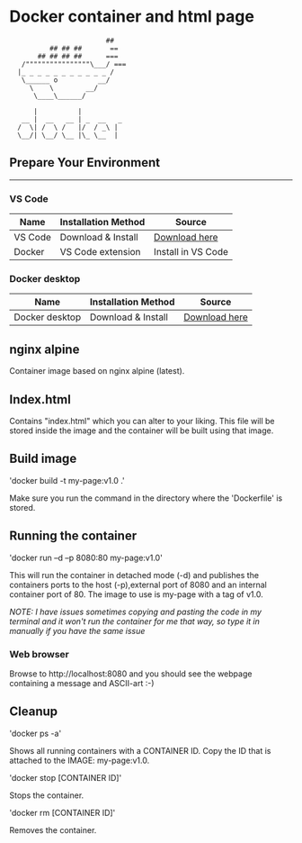 # Docker container and html page
                            ## 
              ## ## ##       ==          
           ## ## ## ##      ===          
       /""""""""""""""""\___/ ===        
      |_ _ _ _ _ _ _ _ _ _ _ /
       \______ o          __/            
         \    \        __/             
          \____\______/                
 
          |          |
       __ |  __   __ | _  __   _
      /  \| /  \ /   |/  / _\ | 
      \__/| \__/ \__ |\_ \__  |

## Prepare Your Environment
---

### VS Code

| Name                                    | Installation Method    | Source                                             |
| ----------------------------------------| -----------------------| ---------------------------------------------------|
| VS Code                                 | Download & Install     | [Download here](https://code.visualstudio.com/)    |
| Docker                                  | VS Code extension      | Install in VS Code                                 |

### Docker desktop

| Name                                    | Installation Method    | Source                                                             |
| ----------------------------------------| -----------------------| -------------------------------------------------------------------|
| Docker desktop                          | Download & Install     | [Download here](https://www.docker.com/products/docker-desktop)    |


## nginx alpine

Container image based on nginx alpine (latest).

## Index.html

Contains "index.html" which you can alter to your liking. This file will be stored inside the image and the container will be built using that image.

## Build image

'docker build -t my-page:v1.0 .'

Make sure you run the command in the directory where the \'Dockerfile' is stored.

## Running the container

'docker run –d –p 8080:80 my-page:v1.0'

This will run the container in detached mode (-d) and publishes the containers ports to the host (-p),external port of 8080 and an internal container port of 80. The image to use is my-page with a tag of v1.0.

*NOTE: I have issues sometimes copying and pasting the code in my terminal and it won't run the container for me that way, so type it in manually if you have the same issue* 

### Web browser

Browse to http://localhost:8080 and you should see the webpage containing a message and ASCII-art :-) 

## Cleanup

'docker ps -a'

Shows all running containers with a CONTAINER ID. Copy the ID that is attached to the IMAGE: my-page:v1.0.

'docker stop [CONTAINER ID]'

Stops the container.

'docker rm [CONTAINER ID]'

Removes the container.